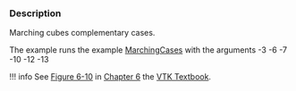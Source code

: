 ### Description

Marching cubes complementary cases.

The example runs the example [MarchingCases](/Cxx/VisualizationAlgorithms/MarchingCases) with the arguments -3  -6 -7 -10 -12 -13

!!! info
    See [Figure 6-10](/VTKBook/06Chapter6/#Figure%206-10) in [Chapter 6](/VTKBook/06Chapter6) the [VTK Textbook](/VTKBook/01Chapter1).
